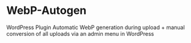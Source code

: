 # WebP-Autogen

WordPress Plugin
Automatic WebP generation during upload + manual conversion of all uploads via an admin menu in WordPress 
